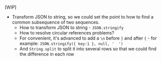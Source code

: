 [WIP]

* Transform JSON to string, so we could set the point to how to find a common subsequence of two sequences. 
    * How to transform JSON to string - `JSON.stringify`
    * How to resolve circular references problems?
    * For convenient, it's advanced to add a `\n` before `}` and after `{` - for example: `JSON.stringify({ key:1 }, null, '  ')`
    * And `String.split` to split it into several rows so that we could find the difference in each row
